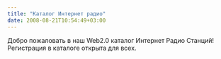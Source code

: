 ```yaml
---
title: "Каталог Интернет радио"
date: 2008-08-21T10:54:49+03:00
---
```


Добро пожаловать в наш Web2.0 каталог Интернет Радио Станций! Регистрация в каталоге открыта для всех.

